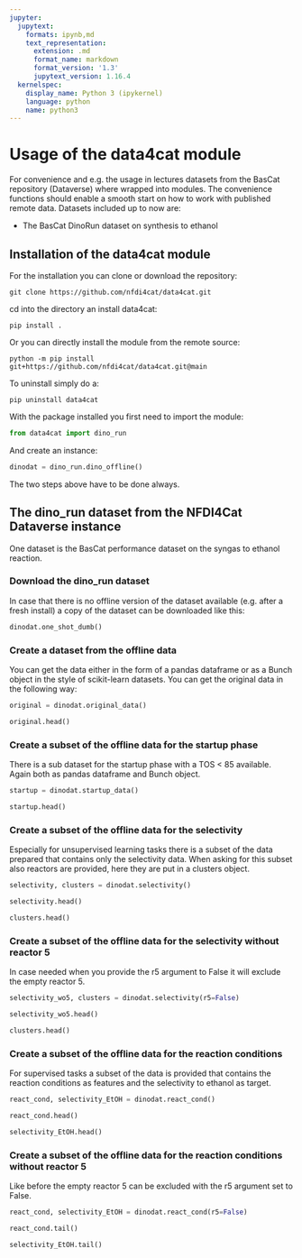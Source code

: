 ```yaml
---
jupyter:
  jupytext:
    formats: ipynb,md
    text_representation:
      extension: .md
      format_name: markdown
      format_version: '1.3'
      jupytext_version: 1.16.4
  kernelspec:
    display_name: Python 3 (ipykernel)
    language: python
    name: python3
---
```


# Usage of the data4cat module

For convenience and e.g. the usage in lectures datasets from the BasCat repository (Dataverse) where wrapped into modules.  The convenience functions should enable a smooth start on how to work with published remote data. Datasets included up to now are:

* The BasCat DinoRun dataset on synthesis to ethanol


## Installation of the data4cat module

For the installation you can clone or download the repository:
```
git clone https://github.com/nfdi4cat/data4cat.git
```
cd into the directory an install data4cat:

```
pip install .
```
Or you can directly install the module from the remote source:
```
python -m pip install git+https://github.com/nfdi4cat/data4cat.git@main
````
To uninstall simply do a:
```
pip uninstall data4cat
```


With the package installed you first need to import the module:

```python
from data4cat import dino_run
```

And create an instance:

```python
dinodat = dino_run.dino_offline()
```

The two steps above have to be done always.


## The dino_run dataset from the NFDI4Cat Dataverse instance

One dataset is the BasCat performance dataset on the syngas to ethanol reaction.

### Download the dino_run dataset 


In case that there is no offline version of the dataset available (e.g. after a fresh install) a copy of the dataset can be downloaded like this:

```python
dinodat.one_shot_dumb()
```

### Create a dataset from the offline data


You can get the data either in the form of a pandas dataframe or as a Bunch object in the style of scikit-learn datasets. You can get the original data in the following way:

```python
original = dinodat.original_data()
```

```python
original.head()
```

### Create a subset of the offline data for the startup phase


There is a sub dataset for the startup phase with a TOS < 85 available. Again both as pandas dataframe and Bunch object.

```python
startup = dinodat.startup_data()
```

```python
startup.head()
```

### Create a subset of the offline data for the selectivity


Especially for unsupervised learning tasks there is a subset of the data prepared that contains only the selectivity data. When asking for this subset also reactors are provided, here they are put in a clusters object.

```python
selectivity, clusters = dinodat.selectivity()
```

```python
selectivity.head()
```

```python
clusters.head()
```

### Create a subset of the offline data for the selectivity without reactor 5


In case needed when you provide the r5 argument to False it will exclude the empty reactor 5.

```python
selectivity_wo5, clusters = dinodat.selectivity(r5=False)
```

```python
selectivity_wo5.head()
```

```python
clusters.head()
```

### Create a subset of the offline data for the reaction conditions


For supervised tasks a subset of the data is provided that contains the reaction conditions as features and the selectivity to ethanol as target.

```python
react_cond, selectivity_EtOH = dinodat.react_cond()
```

```python
react_cond.head()
```

```python
selectivity_EtOH.head()
```

### Create a subset of the offline data for the reaction conditions without reactor 5


Like before the empty reactor 5 can be excluded with the r5 argument set to False.

```python
react_cond, selectivity_EtOH = dinodat.react_cond(r5=False)
```

```python
react_cond.tail()
```

```python
selectivity_EtOH.tail()
```

